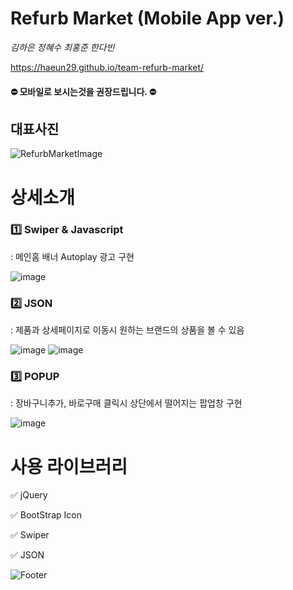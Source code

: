 

# Refurb Market (Mobile App ver.)
<i> 김하은 정혜수 최홍준 한다빈 </i>

https://haeun29.github.io/team-refurb-market/  

#### ⛔ 모바일로 보시는것을 권장드립니다. ⛔

## 대표사진
![RefurbMarketImage](https://user-images.githubusercontent.com/105402303/185275487-3882ae95-7028-40a3-b8fd-e352b1d1940c.png)

# 상세소개 

### 1️⃣ Swiper &  Javascript
: 메인홈 배너 Autoplay 광고 구현 

![image](https://user-images.githubusercontent.com/105402303/185279087-c7ce3fd5-9cae-45d3-9a0d-6966a6d6fbff.png)


### 2️⃣ JSON 
: 제품과 상세페이지로 이동시 원하는 브랜드의 상품을 볼 수 있음

![image](https://user-images.githubusercontent.com/105402303/185278966-a37a96dd-6007-43f2-8ad6-2afa5a542af0.png)
![image](https://user-images.githubusercontent.com/105402303/185278993-7440d5fd-8d4e-42b9-92f9-2edf3b4a9ff5.png)


### 3️⃣ POPUP 
: 장바구니추가, 바로구매 클릭시 상단에서 떨어지는 팝업창 구현

![image](https://user-images.githubusercontent.com/105402303/185279137-a0af9e49-ff24-4a8b-bab1-4edc150ac6bb.png)


# 사용 라이브러리 

✅ jQuery

✅ BootStrap Icon

✅ Swiper

✅ JSON



![Footer](https://capsule-render.vercel.app/api?type=waving&color=auto&height=100&section=footer)
